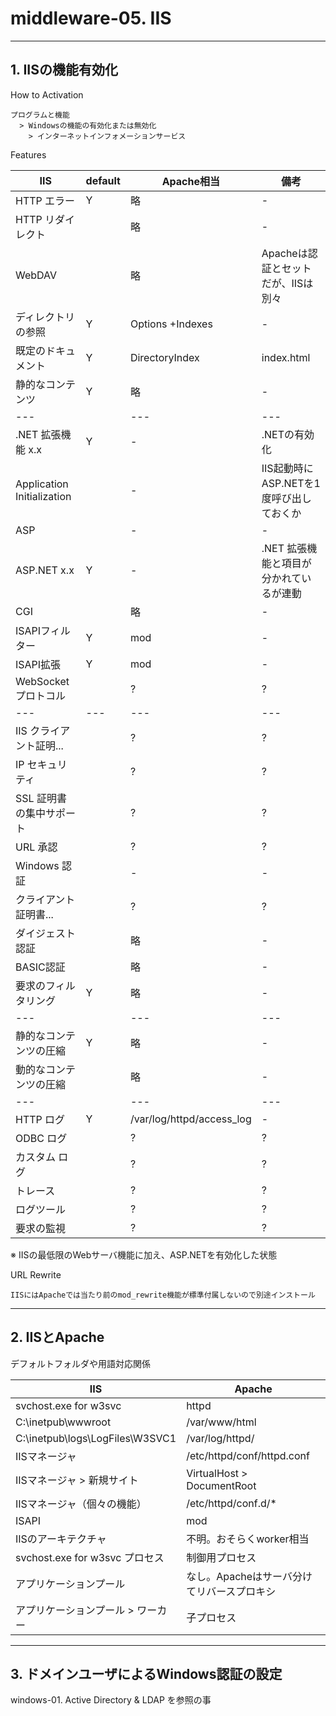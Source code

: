 # middleware-05. IIS
________________________________________
## 1. IISの機能有効化

How to Activation

```text
プログラムと機能
  > Windowsの機能の有効化または無効化
    > インターネットインフォメーションサービス
```

Features

IIS                        |default|Apache相当      |備考
---------------------------|-------|----------------|--------------
HTTP エラー                |Y      |略              |-
HTTP リダイレクト          |       |略              |-
WebDAV                     |       |略              |Apacheは認証とセットだが、IISは別々
ディレクトリの参照         |Y      |Options +Indexes|-
既定のドキュメント         |Y      |DirectoryIndex  |index.html
静的なコンテンツ           |Y      |略              |-
---                        |       |---             |---
.NET 拡張機能 x.x          |Y      |-               |.NETの有効化
Application Initialization |       |-               |IIS起動時にASP.NETを1度呼び出しておくか
ASP                        |       |-               |-
ASP.NET x.x                |Y      |-               |.NET 拡張機能と項目が分かれているが連動
CGI                        |       |略              |-
ISAPIフィルター            |Y      |mod             |-
ISAPI拡張                  |Y      |mod             |-
WebSocketプロトコル        |       |?               |?
---                        |---    |---             |---
IIS クライアント証明...    |       |?               |?
IP セキュリティ            |       |?               |?
SSL 証明書の集中サポート   |       |?               |?
URL 承認                   |       |?               |?
Windows 認証               |       |-               |-
クライアント証明書...      |       |?               |?
ダイジェスト認証           |       |略              |-
BASIC認証                  |       |略              |-
要求のフィルタリング       |Y      |略              |-
---                        |       |---             |---
静的なコンテンツの圧縮     |Y      |略              |-
動的なコンテンツの圧縮     |       |略              |-
---                        |       |---             |---
HTTP ログ                  |Y      |/var/log/httpd/access_log|-
ODBC ログ                  |       |?               |?
カスタム ログ              |       |?               |?
トレース                   |       |?               |?
ログツール                 |       |?               |?
要求の監視                 |       |?               |?

※ IISの最低限のWebサーバ機能に加え、ASP.NETを有効化した状態

URL Rewrite

```text
IISにはApacheでは当たり前のmod_rewrite機能が標準付属しないので別途インストール
```

________________________________________
## 2. IISとApache

デフォルトフォルダや用語対応関係

IIS                              |Apache
---------------------------------|-------------------------
svchost.exe for w3svc            |httpd
C:\inetpub\wwwroot               |/var/www/html
C:\inetpub\logs\LogFiles\W3SVC1  |/var/log/httpd/
IISマネージャ                    |/etc/httpd/conf/httpd.conf
IISマネージャ > 新規サイト       |VirtualHost > DocumentRoot
IISマネージャ（個々の機能）      |/etc/httpd/conf.d/*
ISAPI                            |mod
IISのアーキテクチャ              |不明。おそらくworker相当
svchost.exe for w3svc プロセス   |制御用プロセス
アプリケーションプール           |なし。Apacheはサーバ分けてリバースプロキシ
アプリケーションプール > ワーカー|子プロセス

________________________________________
## 3. ドメインユーザによるWindows認証の設定

windows-01. Active Directory & LDAP を参照の事
